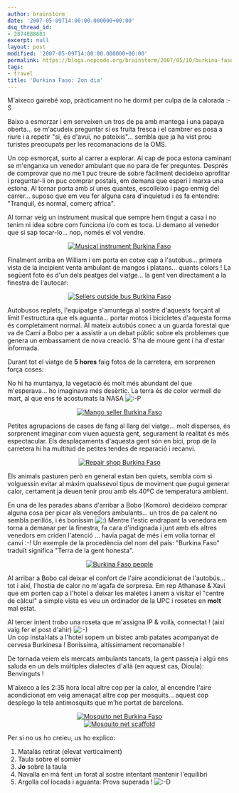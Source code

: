 ```yaml
---
author: brainstorm
date: '2007-05-09T14:00:00.000000+00:00'
dsq_thread_id:
- 2874888681
excerpt: null
layout: post
modified: '2007-05-09T14:00:00.000000+00:00'
permalink: https://blogs.nopcode.org/brainstorm/2007/05/10/burkina-faso-2on-dia/
tags:
- travel
title: 'Burkina Faso: 2on dia'
---
```


M'aixeco gairebé xop, pràcticament no he dormit per culpa de la calorada :-S

Baixo a esmorzar i em serveixen un tros de pa amb mantega i una papaya oberta... se m'acudeix preguntar si es fruita fresca i el cambrer es posa a riure i a repetir "si, és d'avui, no pateixis"... sembla que ja ha vist prou turistes preocupats per les recomanacions de la OMS.

Un cop esmorçat, surto al carrer a explorar. Al cap de poca estona caminant se m'enganxa un venedor ambulant que no para de fer preguntes. Després de comprovar que no me'l puc treure de sobre fàcilment decideixo aprofitar i preguntar-li on puc comprar postals, em demana que esperi i marxa una estona. Al tornar porta amb sí unes quantes, escolleixo i pago enmig del carrer... suposo que em veu fer alguna cara d'inquietud i es fa entendre: "Tranquil, és normal, comerç africa".

Al tornar veig un instrument musical que sempre hem tingut a casa i no tenim ni idea sobre com funciona i/o com es toca. Li demano al venedor que si sap tocar-lo... nop, només el vol vendre.

<div class='flickr_photo'>
  <center>
    <a href="http://www.flickr.com/photos/rvalls/2911092585/" title="Musical instrument Burkina Faso" target="_blank" class="flickr-image aligncenter"><img src="http://farm4.static.flickr.com/3235/2911092585_7e47c22a45_m.jpg" alt="Musical instrument Burkina Faso" class="" /></a>
  </center>
</div>

Finalment arriba en William i em porta en cotxe cap a l'autobus... primera vista de la incipient venta ambulant de mangos i platans... quants colors ! La següent foto és d'un dels peatges del viatge... la gent ven directament a la finestra de l'autocar:

<div class='flickr_photo'>
  <center>
    <a href="http://www.flickr.com/photos/rvalls/2911232029/" title="Sellers outside bus Burkina Faso" target="_blank" class="flickr-image aligncenter"><img src="http://farm4.static.flickr.com/3221/2911232029_c573e6329a_m.jpg" alt="Sellers outside bus Burkina Faso" class="" /></a>
  </center>
</div>

<!--more-->

  
Autobusos replets, l'equipatge s'amuntega al sostre d'aquests forçant al límit l'estructura que els aguanta... portar motos i bicicletes d'aquesta forma és completament normal. Al mateix autobús conec a un guarda forestal que va de Camí a Bobo per a assistir a un debat públic sobre els problemes que genera un embassament de nova creació. S'ha de moure gent i ha d'estar informada.

Durant tot el viatge de **5 hores** faig fotos de la carretera, em sorprenen força coses:

No hi ha muntanya, la vegetació és molt més abundant del que m'esperava... ho imaginava més desèrtic. La terra és de color vermell de mart, al que ens té acostumats la NASA <img src="http://blogs.nopcode.org/brainstorm/wp-includes/images/smilies/icon_razz.gif" alt=":-P" class="wp-smiley" /> 

<div class='flickr_photo'>
  <center>
    <a href="http://www.flickr.com/photos/rvalls/2911420283/" title="Mango seller Burkina Faso" target="_blank" class="flickr-image aligncenter"><img src="http://farm4.static.flickr.com/3283/2911420283_b8327ce994_m.jpg" alt="Mango seller Burkina Faso" class="" /></a>
  </center>
</div>

Petites agrupacions de cases de fang al llarg del viatge... molt disperses, és sorprenent imaginar com viuen aquesta gent, segurament la realitat és més espectacular. Els desplaçaments d'aquesta gent són en bici, prop de la carretera hi ha multitud de petites tendes de reparació i recanvi.

<div class='flickr_photo'>
  <center>
    <a href="http://www.flickr.com/photos/rvalls/2912583504/" title="Repair shop Burkina Faso" target="_blank" class="flickr-image aligncenter"><img src="http://farm4.static.flickr.com/3002/2912583504_17d8cb6786_m.jpg" alt="Repair shop Burkina Faso" class="" /></a>
  </center>
</div>

Els animals pasturen però en general estan ben quiets, sembla com si volguessin evitar al màxim qualssevol tipus de moviment que pugui generar calor, certament ja deuen tenir prou amb els 40ºC de temperatura ambient.

En una de les parades abans d'arribar a Bobo (Komoro) decideixo comprar alguna cosa per picar als venedors ambulants... un tros de pa calent no sembla perillós, i és boníssim <img src="http://blogs.nopcode.org/brainstorm/wp-includes/images/smilies/icon_smile.gif" alt=":)" class="wp-smiley" /> Mentre l'estic endrapant la venedora em torna a demanar per la finestra, fa cara d'indignada i junt amb els altres venedors em criden l'atenció ... havia pagat de més i em volia tornar el canvi :-! Un exemple de la procedència del nom del país: "Burkina Faso" traduït significa "Terra de la gent honesta".

<div class='flickr_photo'>
  <center>
    <a href="http://www.flickr.com/photos/rvalls/2912136644/" title="Burkina Faso people" target="_blank" class="flickr-image aligncenter"><img src="http://farm4.static.flickr.com/3255/2912136644_d3b451d3f4_m.jpg" alt="Burkina Faso people" class="" /></a>
  </center>
</div>

Al arribar a Bobo cal deixar el confort de l'aire acondicionat de l'autobús... tot i així, l'hostia de calor no m'agafa de sorpresa. Em rep Athanase & Xavi que em porten cap a l'hotel a deixar les maletes i anem a visitar el "centre de càlcul" a simple vista es veu un ordinador de la UPC i rosetes en **molt** mal estat.

Al tercer intent trobo una roseta que m'assigna IP & voilà, connectat ! (així vaig fer el post d'ahir) <img src="http://blogs.nopcode.org/brainstorm/wp-includes/images/smilies/icon_smile.gif" alt=":-)" class="wp-smiley" />  
Un cop instal·lats a l'hotel sopem un bistec amb patates acompanyat de cervesa Burkinesa ! Boníssima, altíssimament recomanable !

De tornada veiem els mercats ambulants tancats, la gent passeja i algú ens saluda en un dels múltiples dialectes d'allà (en aquest cas, Dioula): Benvinguts !

M'aixeco a les 2:35 hora local altre cop per la calor, al encendre l'aire acondicionat em veig amenaçat altre cop per mosquits... aquest cop desplego la tela antimosquits que m'he portat de barcelona.

<div class='flickr_photo'>
  <center>
    <a href="http://www.flickr.com/photos/rvalls/2911324869/" title="Mosquito net Burkina Faso" target="_blank" class="flickr-image aligncenter"><img src="http://farm4.static.flickr.com/3137/2911324869_d22f5b6350_m.jpg" alt="Mosquito net Burkina Faso" class="" /></a>
  </center>
</div>

<div class='flickr_photo'>
  <center>
    <a href="http://www.flickr.com/photos/rvalls/2912164640/" title="Mosquito net scaffold" target="_blank" class="flickr-image aligncenter"><img src="http://farm4.static.flickr.com/3086/2912164640_e7158603c1_m.jpg" alt="Mosquito net scaffold" class="" /></a>
  </center>
</div>

Per si no us ho creieu, us ho explico:

1.  Matalás retirat (elevat verticalment)
2.  Taula sobre el somier
3.  **Jo** sobre la taula
4.  Navalla en mà fent un forat al sostre intentant mantenir l'equilibri
5.  Argolla col·locada i aguanta: Prova superada ! <img src="http://blogs.nopcode.org/brainstorm/wp-includes/images/smilies/icon_biggrin.gif" alt=":-D" class="wp-smiley" />